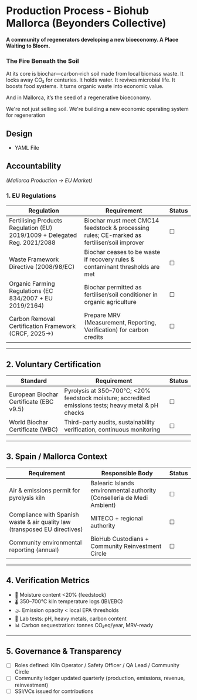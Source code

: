 # Production Process - Biohub Mallorca (Beyonders Collective)

**A community of regenerators developing a new bioeconomy. A Place Waiting to Bloom.**

### The Fire Beneath the Soil
At its core is biochar—carbon-rich soil made from local biomass waste. It locks away CO₂ for centuries. It holds water. It revives microbial life. It boosts food systems. It turns organic waste into economic value.

And in Mallorca, it’s the seed of a regenerative bioeconomy.

We're not just selling soil. We're building a new economic
operating system for regeneration

## Design

- YAML File


## Accountability
*(Mallorca Production → EU Market)*


### 1. EU Regulations

| Regulation | Requirement | Status |
|------------|-------------|--------|
| Fertilising Products Regulation (EU) 2019/1009 + Delegated Reg. 2021/2088 | Biochar must meet CMC14 feedstock & processing rules; CE-marked as fertiliser/soil improver | ☐ |
| Waste Framework Directive (2008/98/EC) | Biochar ceases to be waste if recovery rules & contaminant thresholds are met | ☐ |
| Organic Farming Regulations (EC 834/2007 + EU 2019/2164) | Biochar permitted as fertiliser/soil conditioner in organic agriculture | ☐ |
| Carbon Removal Certification Framework (CRCF, 2025→) | Prepare MRV (Measurement, Reporting, Verification) for carbon credits | ☐ |

---

## 2. Voluntary Certification

| Standard | Requirement | Status |
|----------|-------------|--------|
| European Biochar Certificate (EBC v9.5) | Pyrolysis at 350–700°C; <20% feedstock moisture; accredited emissions tests; heavy metal & pH checks | ☐ |
| World Biochar Certificate (WBC) | Third-party audits, sustainability verification, continuous monitoring | ☐ |

---

## 3. Spain / Mallorca Context

| Requirement | Responsible Body | Status |
|-------------|------------------|--------|
| Air & emissions permit for pyrolysis kiln | Balearic Islands environmental authority (Conselleria de Medi Ambient) | ☐ |
| Compliance with Spanish waste & air quality law (transposed EU directives) | MITECO + regional authority | ☐ |
| Community environmental reporting (annual) | BioHub Custodians + Community Reinvestment Circle | ☐ |

---

## 4. Verification Metrics

- 📏 Moisture content <20% (feedstock)  
- 🌡 350–700°C kiln temperature logs (IBI/EBC)  
- 🌫 Emission opacity < local EPA thresholds  
- 🧪 Lab tests: pH, heavy metals, carbon content  
- 📊 Carbon sequestration: tonnes CO₂eq/year, MRV-ready  

---

## 5. Governance & Transparency

- ☐ Roles defined: Kiln Operator / Safety Officer / QA Lead / Community Circle  
- ☐ Community ledger updated quarterly (production, emissions, revenue, reinvestment)  
- ☐ SSI/VCs issued for contributions  